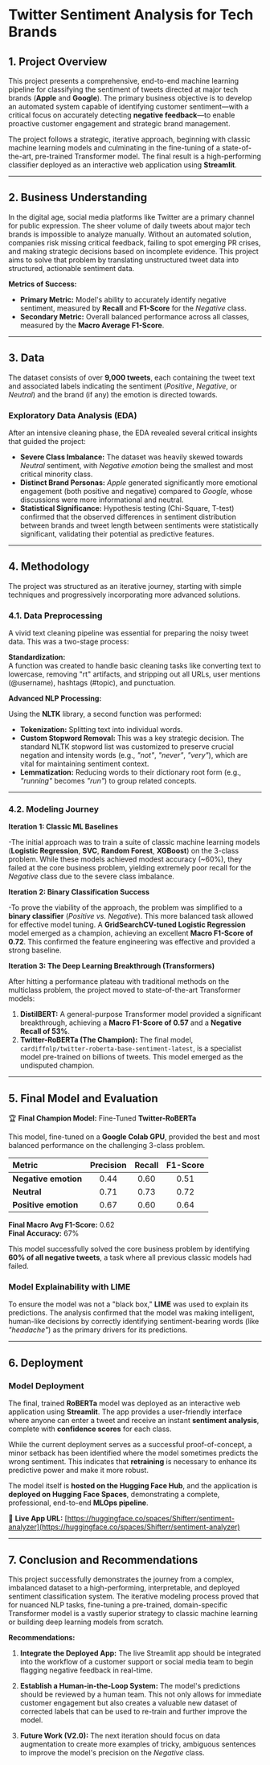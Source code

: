 # Twitter Sentiment Analysis for Tech Brands

## 1. Project Overview

This project presents a comprehensive, end-to-end machine learning pipeline for classifying the sentiment of tweets directed at major tech brands (**Apple** and **Google**). The primary business objective is to develop an automated system capable of identifying customer sentiment—with a critical focus on accurately detecting **negative feedback**—to enable proactive customer engagement and strategic brand management.

The project follows a strategic, iterative approach, beginning with classic machine learning models and culminating in the fine-tuning of a state-of-the-art, pre-trained Transformer model. The final result is a high-performing classifier deployed as an interactive web application using **Streamlit**.

---

## 2. Business Understanding

In the digital age, social media platforms like Twitter are a primary channel for public expression. The sheer volume of daily tweets about major tech brands is impossible to analyze manually. Without an automated solution, companies risk missing critical feedback, failing to spot emerging PR crises, and making strategic decisions based on incomplete evidence. This project aims to solve that problem by translating unstructured tweet data into structured, actionable sentiment data.

**Metrics of Success:**

- **Primary Metric:** Model's ability to accurately identify negative sentiment, measured by **Recall** and **F1-Score** for the *Negative* class.  
- **Secondary Metric:** Overall balanced performance across all classes, measured by the **Macro Average F1-Score**.

---

## 3. Data

The dataset consists of over **9,000 tweets**, each containing the tweet text and associated labels indicating the sentiment (*Positive*, *Negative*, or *Neutral*) and the brand (if any) the emotion is directed towards.

### Exploratory Data Analysis (EDA)

After an intensive cleaning phase, the EDA revealed several critical insights that guided the project:

- **Severe Class Imbalance:** The dataset was heavily skewed towards *Neutral* sentiment, with *Negative emotion* being the smallest and most critical minority class.  
- **Distinct Brand Personas:** *Apple* generated significantly more emotional engagement (both positive and negative) compared to *Google*, whose discussions were more informational and neutral.  
- **Statistical Significance:** Hypothesis testing (Chi-Square, T-test) confirmed that the observed differences in sentiment distribution between brands and tweet length between sentiments were statistically significant, validating their potential as predictive features.

---

## 4. Methodology

The project was structured as an iterative journey, starting with simple techniques and progressively incorporating more advanced solutions.

### 4.1. Data Preprocessing

A vivid text cleaning pipeline was essential for preparing the noisy tweet data. This was a two-stage process:

**Standardization:**  
A function was created to handle basic cleaning tasks like converting text to lowercase, removing "rt" artifacts, and stripping out all URLs, user mentions (@username), hashtags (#topic), and punctuation.

**Advanced NLP Processing:**  

Using the **NLTK** library, a second function was performed:
- **Tokenization:** Splitting text into individual words.  
- **Custom Stopword Removal:** This was a key strategic decision. The standard NLTK stopword list was customized to preserve crucial negation and intensity words (e.g., *"not"*, *"never"*, *"very"*), which are vital for maintaining sentiment context.  
- **Lemmatization:** Reducing words to their dictionary root form (e.g., *"running"* becomes *"run"*) to group related concepts.

---

### 4.2. Modeling Journey

**Iteration 1: Classic ML Baselines**  

-The initial approach was to train a suite of classic machine learning models (**Logistic Regression**, **SVC**, **Random Forest**, **XGBoost**) on the 3-class problem. While these models achieved modest accuracy (~60%), they failed at the core business problem, yielding extremely poor recall for the *Negative* class due to the severe class imbalance.

**Iteration 2: Binary Classification Success** 

-To prove the viability of the approach, the problem was simplified to a **binary classifier** (*Positive vs. Negative*). This more balanced task allowed for effective model tuning. A **GridSearchCV-tuned Logistic Regression** model emerged as a champion, achieving an excellent **Macro F1-Score of 0.72**. This confirmed the feature engineering was effective and provided a strong baseline.

**Iteration 3: The Deep Learning Breakthrough (Transformers)** 

After hitting a performance plateau with traditional methods on the multiclass problem, the project moved to state-of-the-art Transformer models:

1. **DistilBERT:** A general-purpose Transformer model provided a significant breakthrough, achieving a **Macro F1-Score of 0.57** and a **Negative Recall of 53%**.  
2. **Twitter-RoBERTa (The Champion):** The final model, `cardiffnlp/twitter-roberta-base-sentiment-latest`, is a specialist model pre-trained on billions of tweets. This model emerged as the undisputed champion.

---

## 5. Final Model and Evaluation

🏆 **Final Champion Model:** Fine-Tuned **Twitter-RoBERTa**

This model, fine-tuned on a **Google Colab GPU**, provided the best and most balanced performance on the challenging 3-class problem.

| Metric | Precision | Recall | F1-Score |
|:--------|:----------:|:-------:|:--------:|
| **Negative emotion** | 0.44 | 0.60 | 0.51 |
| **Neutral** | 0.71 | 0.73 | 0.72 |
| **Positive emotion** | 0.67 | 0.60 | 0.64 |

**Final Macro Avg F1-Score:** 0.62  
**Final Accuracy:** 67%

This model successfully solved the core business problem by identifying **60% of all negative tweets**, a task where all previous classic models had failed.

### Model Explainability with LIME

To ensure the model was not a "black box," **LIME** was used to explain its predictions. The analysis confirmed that the model was making intelligent, human-like decisions by correctly identifying sentiment-bearing words (like *"headache"*) as the primary drivers for its predictions.

---

## 6. Deployment

### Model Deployment

The final, trained **RoBERTa** model was deployed as an interactive web application using **Streamlit**. The app provides a user-friendly interface where anyone can enter a tweet and receive an instant **sentiment analysis**, complete with **confidence scores** for each class.

While the current deployment serves as a successful proof-of-concept, a minor setback has been identified where the model sometimes predicts the wrong sentiment. This indicates that **retraining** is necessary to enhance its predictive power and make it more robust.

The model itself is **hosted on the Hugging Face Hub**, and the application is **deployed on Hugging Face Spaces**, demonstrating a complete, professional, end-to-end **MLOps pipeline**.

🔗 **Live App URL:** [https://huggingface.co/spaces/Shifterr/sentiment-analyzer](https://huggingface.co/spaces/Shifterr/sentiment-analyzer)


---

## 7. Conclusion and Recommendations

This project successfully demonstrates the journey from a complex, imbalanced dataset to a high-performing, interpretable, and deployed sentiment classification system. The iterative modeling process proved that for nuanced NLP tasks, fine-tuning a pre-trained, domain-specific Transformer model is a vastly superior strategy to classic machine learning or building deep learning models from scratch.

**Recommendations:**

1. **Integrate the Deployed App:** The live Streamlit app should be integrated into the workflow of a customer support or social media team to begin flagging negative feedback in real-time.
  
2. **Establish a Human-in-the-Loop System:** The model's predictions should be reviewed by a human team. This not only allows for immediate customer engagement but also creates a valuable new dataset of corrected labels that can be used to re-train and further improve the model.
 
3. **Future Work (V2.0):** The next iteration should focus on data augmentation to create more examples of tricky, ambiguous sentences to improve the model's precision on the *Negative* class.
